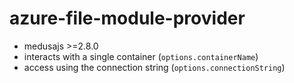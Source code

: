 # azure-file-module-provider
* medusajs >=2.8.0
* interacts with a single container (`options.containerName`)
* access using the connection string (`options.connectionString`)